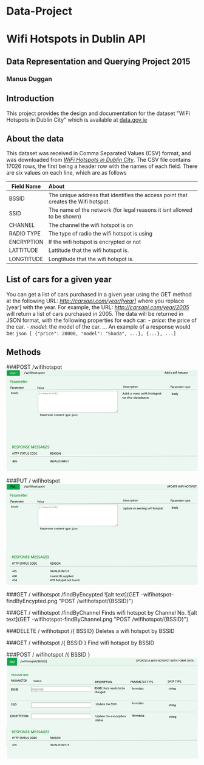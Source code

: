 # Data-Project
# Wifi Hotspots in Dublin API
## Data Representation and Querying Project 2015
### Manus Duggan

## Introduction
This project provides the design and documentation for the dataset "WiFi Hotspots in Dublin City" which is available at [data.gov.ie](http://data.gov.ie)

## About the data
This dataset was received in Comma Separated Values (CSV) format, and was downloaded from [*WiFi Hotspots in Dublin City*](https://data.gov.ie/dataset/wifi-hotspots-in-dublin-city).
The CSV file contains 17026 rows, the first being a header row with the names of each field.
There are six values on each line, which are as follows

| Field Name        | About           |
| ------------- |:-------------| 
| BSSID     | The unique address that identifies the access point that creates the Wifi hotspot. | 
| SSID   |  The name of the network (for legal reasons it isnt allowed to be shown)     |  
| CHANNEL | The channel the wifi hotspot is on      | 
| RADIO TYPE |  The type of radio the wifi hotspot is using    | 
| ENCRYPTION | If the wifi hotspot is encrypted or not    | 
| LATTITUDE | Lattitude that the wifi hotspot is.    | 
| LONGTITUDE | Longtitude that the wifi hotspot is.    | 

## List of cars for a given year
You can get a list of cars purchased in a given year using the GET method at the following URL:
*http://carsapi.com/year/[year]*
where you replace [year] with the year.
For example, the URL:
*http://carsapi.com/year/2005*
will return a list of cars purchased in 2005.
The data will be returned in JSON format, with the following properties for each car:
    - *price*: the price of the car.
    - *model*: the model of the car.
    ...
An example of a response would be:
    ```json
    [ {"price": 20000, "model": "Skoda", ...}, {...}, ...]
    ```  
## Methods
###POST /wifihotspot 
![alt text](post-wifihotspot.png "Post /wifihotspot")

###PUT / wifihotspot
![alt text](put-wifihotspot.png "Put /wifihotspot")

###GET / wifihotspot /findByEncypted 
![alt text](GET -wifihotspot-findByEncypted.png "POST /wifihotspot/{BSSID}")

###GET / wifihotspot /findByChannel Finds wifi hotspot by Channel No.
![alt text](GET -wifihotspot-findByChannel.png "POST /wifihotspot/{BSSID}")

###DELETE / wifihotspot /{ BSSID} Deletes a wifi hotspot by BSSID


###GET / wifihotspot /{ BSSID } Find wifi hotspot by BSSID


###POST / wifihotspot /{ BSSID }
![alt text](pos-wifihotspot-{BSSID}.png "POST /wifihotspot/{BSSID}")



  
